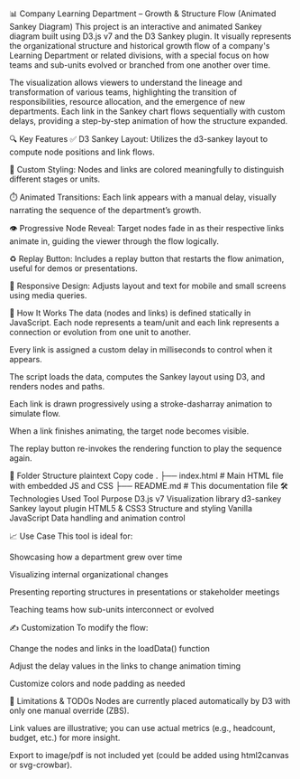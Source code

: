 📊 Company Learning Department – Growth & Structure Flow (Animated Sankey Diagram)
This project is an interactive and animated Sankey diagram built using D3.js v7 and the D3 Sankey plugin. It visually represents the organizational structure and historical growth flow of a company's Learning Department or related divisions, with a special focus on how teams and sub-units evolved or branched from one another over time.

The visualization allows viewers to understand the lineage and transformation of various teams, highlighting the transition of responsibilities, resource allocation, and the emergence of new departments. Each link in the Sankey chart flows sequentially with custom delays, providing a step-by-step animation of how the structure expanded.

🔍 Key Features
✅ D3 Sankey Layout: Utilizes the d3-sankey layout to compute node positions and link flows.

🎨 Custom Styling: Nodes and links are colored meaningfully to distinguish different stages or units.

⏱️ Animated Transitions: Each link appears with a manual delay, visually narrating the sequence of the department’s growth.

👁️ Progressive Node Reveal: Target nodes fade in as their respective links animate in, guiding the viewer through the flow logically.

♻️ Replay Button: Includes a replay button that restarts the flow animation, useful for demos or presentations.

📱 Responsive Design: Adjusts layout and text for mobile and small screens using media queries.

🧱 How It Works
The data (nodes and links) is defined statically in JavaScript. Each node represents a team/unit and each link represents a connection or evolution from one unit to another.

Every link is assigned a custom delay in milliseconds to control when it appears.

The script loads the data, computes the Sankey layout using D3, and renders nodes and paths.

Each link is drawn progressively using a stroke-dasharray animation to simulate flow.

When a link finishes animating, the target node becomes visible.

The replay button re-invokes the rendering function to play the sequence again.

📂 Folder Structure
plaintext
Copy code
.
├── index.html      # Main HTML file with embedded JS and CSS
├── README.md       # This documentation file
🛠️ Technologies Used
Tool	Purpose
D3.js v7	Visualization library
d3-sankey	Sankey layout plugin
HTML5 & CSS3	Structure and styling
Vanilla JavaScript	Data handling and animation control

📈 Use Case
This tool is ideal for:

Showcasing how a department grew over time

Visualizing internal organizational changes

Presenting reporting structures in presentations or stakeholder meetings

Teaching teams how sub-units interconnect or evolved

✍️ Customization
To modify the flow:

Change the nodes and links in the loadData() function

Adjust the delay values in the links to change animation timing

Customize colors and node padding as needed

🧩 Limitations & TODOs
Nodes are currently placed automatically by D3 with only one manual override (ZBS).

Link values are illustrative; you can use actual metrics (e.g., headcount, budget, etc.) for more insight.

Export to image/pdf is not included yet (could be added using html2canvas or svg-crowbar).

